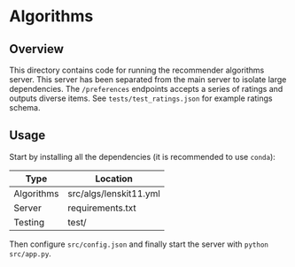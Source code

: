 # Algorithms

## Overview

This directory contains code for running the recommender algorithms server. This server has been
separated from the main server to isolate large dependencies. The `/preferences` endpoints
accepts a series of ratings and outputs diverse items. 
See `tests/test_ratings.json` for example ratings schema.

## Usage

Start by installing all the dependencies (it is recommended to use `conda`):


|    Type     |        Location       |
|-------------|-----------------------|
| Algorithms  |  src/algs/lenskit11.yml |
| Server      |  requirements.txt     |
| Testing     |  test/     |

Then configure `src/config.json` 
and finally start the server with `python src/app.py`. 



